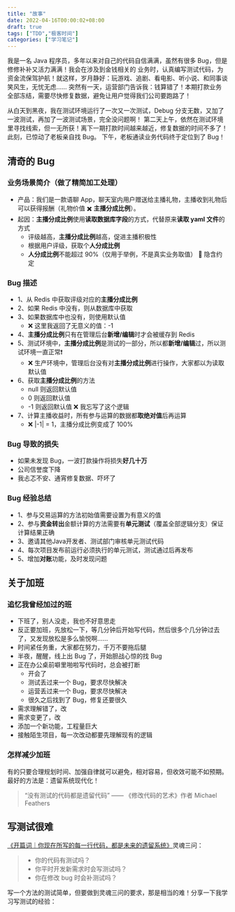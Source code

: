 ```yaml
---
title: "故事"
date: 2022-04-16T00:00:02+08:00
draft: true
tags: ["TDD","极客时间"]
categories: ["学习笔记"]
---
```


  我是一名 Java 程序员，多年以来对自己的代码自信满满，虽然有很多 Bug，但是修修补补又活力满满！我会在涉及到金钱相关的
业务时，认真编写测试代码，为资金流保驾护航！就这样，岁月静好：玩游戏、追剧、看电影、听小说、和同事谈笑风生，无忧无虑……
突然有一天，运营部门告诉我：钱算错了！本期打款业务全部冻结，需要尽快修复数据，避免让用户觉得我们公司要跑路了！

  从白天到黑夜，我在测试环境运行了一次又一次测试，Debug 分支无数，又加了一波测试，再加了一波测试场景，完全没问题啊！
第二天上午，依然在测试环境里寻找线索，但一无所获！离下一期打款时间越来越近，修复数据的时间不多了！此刻，已惊动了老板亲自找 Bug。
下午，老板通读业务代码终于定位到了 Bug！

## 清奇的 Bug

### 业务场景简介（做了精简加工处理）

- 产品：我们是一款语聊 App，聊天室内用户赠送给主播礼物，主播收到礼物后可以获得报酬（礼物价值 ✖️ **主播分成比例**）。
- 起因：**主播分成比例**使用**读取数据库字段**的方式，代替原来**读取 yaml 文件**的方式
  - 评级越高，**主播分成比例**越高，促进主播积极性
  - 根据用户评级，获取个**人分成比例**
  - **人分成比例**不能超过 90%（仅用于举例，不是真实业务取值） 🍄 隐含约定

### Bug 描述

- 1、从 Redis 中获取评级对应的**主播分成比例**
- 2、如果 Redis 中没有，则从数据库中获取
- 3、如果数据库中也没有，则使用默认值
  - ❌ 这里我返回了无意义的值：-1
- 4、**主播分成比例**只有在管理后台**新增/编辑**时才会被缓存到 Redis
- 5、测试环境中，**主播分成比例**是测试的一部分，所以都**新增/编辑**过，所以测试环境一直正常❗️
  - ❌ 生产环境中，管理后台没有对**主播分成比例**进行操作，大家都以为读取默认值
- 6、获取**主播分成比例**的方法
  - null 则返回默认值
  - 0 则返回默认值
  - -1 则返回默认值 ❌ 我忘写了这个逻辑
- 7、计算主播收益时，所有参与运算的数据都**取绝对值**后再运算
  - ❌  |-1| = 1，主播分成比例变成了 100%

### Bug 导致的损失

- 如果未发现 Bug，一波打款操作将损失**好几十万**
- 公司信誉度下降
- 我忐忑不安、通宵修复数据、吓坏了

### Bug 经验总结

- 1、参与交易运算的方法初始值需要设置为有意义的值
- 2、参与**资金转出**金额计算的方法需要有**单元测试**（覆盖全部逻辑分支）保证计算结果正确
- 3、邀请其他Java开发者、测试部门审核单元测试代码
- 4、每次项目发布前运行必须执行的单元测试，测试通过后再发布
- 5、增加**对账**功能，及时发现问题

## 关于加班

### 追忆我曾经加过的班

- 下班了，别人没走，我也不好意思走
- 反正要加班，先放松一下，等几分钟后开始写代码，然后很多个几分钟过去了，又发现放松是多么愉悦啊……
- 时间紧任务重，大家都在努力，千万不要拖后腿
- 半夜，醒醒，线上出 Bug 了，开始胆战心惊的找 Bug
- 正在办公桌前噼里啪啦写代码时，总会被打断
  - 开会了
  - 测试丢过来一个 Bug，要求尽快解决
  - 运营丢过来一个 Bug，要求尽快解决
  - 很久之后找到了 Bug，修复还要很久
- 需求理解错了，改
- 需求变更了，改
- 添加一个新功能，工程量巨大
- 接触陌生项目，每一次改动都要先理解现有的逻辑

### 怎样减少加班

  有的只要合理规划时间、加强自律就可以避免，相对容易，但收效可能不如预期。最好的方法是：遗留系统现代化！

> “没有测试的代码都是遗留代码” —— 《修改代码的艺术》作者 Michael Feathers

## 写测试很难

[《开篇词｜你现在所写的每一行代码，都是未来的遗留系统》](https://time.geekbang.org/column/article/505735)灵魂三问：

> - 你的代码有测试吗？
> - 你平时开发新需求时会写测试吗？
> - 你在修改 bug 时会补测试吗？

  写一个方法的测试简单，但要做到灵魂三问的要求，那是相当的难！分享一下我学习写测试的经验：